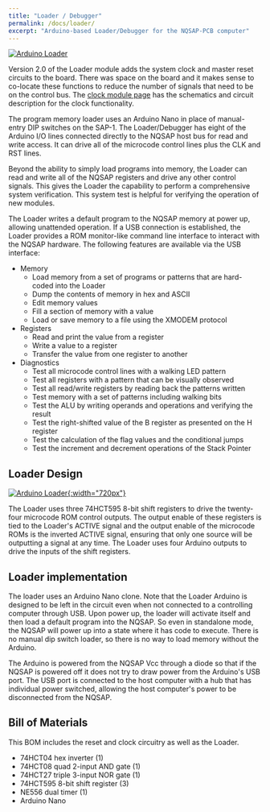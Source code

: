```yaml
---
title: "Loader / Debugger"
permalink: /docs/loader/
excerpt: "Arduino-based Loader/Debugger for the NQSAP-PCB computer"
---
```


[![Arduino Loader](../../assets/images/loader-board-500.jpg "loader")](../../assets/images/loader-board.jpg)

Version 2.0 of the Loader module adds the system clock and master reset circuits to the
board.  There was space on the board and it makes sense to co-locate these functions to
reduce the number of signals that need to be on the control bus.  The
[clock module page](../clock/) has the schematics and circuit description for the clock
functionality.

The program memory loader uses an Arduino Nano in place of manual-entry DIP switches on
the SAP-1.  The Loader/Debugger has eight of the Arduino I/O lines connected directly to
the NQSAP host bus for read and write access.  It can drive all of the microcode control
lines plus the CLK and RST lines.

Beyond the ability to simply load programs into memory, the Loader can read and write all
of the NQSAP registers and drive any other control signals. This gives the Loader the
capability to perform a comprehensive system verification.  This system test is helpful
for verifying the operation of new modules.

The Loader writes a default program to the NQSAP memory at power up, allowing unattended
operation.  If a USB connection is established, the Loader provides a ROM monitor-like
command line interface to interact with the NQSAP hardware.  The following features are
available via the USB interface:

* Memory
  * Load memory from a set of programs or patterns that are hard-coded into the Loader
  * Dump the contents of memory in hex and ASCII
  * Edit memory values
  * Fill a section of memory with a value
  * Load or save memory to a file using the XMODEM protocol
* Registers
  * Read and print the value from a register
  * Write a value to a register
  * Transfer the value from one register to another
* Diagnostics
  * Test all microcode control lines with a walking LED pattern
  * Test all registers with a pattern that can be visually observed
  * Test all read/write registers by reading back the patterns written
  * Test memory with a set of patterns including walking bits
  * Test the ALU by writing operands and operations and verifying the result
  * Test the right-shifted value of the B register as presented on the H register
  * Test the calculation of the flag values and the conditional jumps
  * Test the increment and decrement operations of the Stack Pointer

## Loader Design

[![Arduino Loader](../../assets/images/loader-schematic.png "loader/debugger"){:width="720px"}](../../assets/images/loader-schematic.png)

The Loader uses three 74HCT595 8-bit shift registers to drive the twenty-four microcode
ROM control outputs. The output enable of these registers is tied to the Loader's ACTIVE
signal and the output enable of the microcode ROMs is the inverted ACTIVE signal, ensuring
that only one source will be outputting a signal at any time. The Loader uses four Arduino
outputs to drive the inputs of the shift registers.  

## Loader implementation

The loader uses an Arduino Nano clone.  Note that the Loader Arduino is designed to be
left in the circuit even when not connected to a controlling computer through USB.  Upon
power up, the loader will activate itself and then load a default program into the NQSAP.
So even in standalone mode, the NQSAP will power up into a state where it has code to
execute.  There is no manual dip switch loader, so there is no way to load memory without
the Arduino.

The Arduino is powered from the NQSAP Vcc through a diode so that if the NQSAP is powered
off it does not try to draw power from the Arduino's USB port.  The USB port is connected
to the host computer with a hub that has individual power switched, allowing the host
computer's power to be disconnected from the NQSAP.

## Bill of Materials

This BOM includes the reset and clock circuitry as well as the Loader.
* 74HCT04 hex inverter (1)
* 74HCT08 quad 2-input AND gate (1)
* 74HCT27 triple 3-input NOR gate (1)
* 74HCT595 8-bit shift register (3)
* NE556 dual timer (1)
* Arduino Nano
